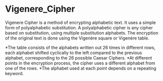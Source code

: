 # Vigenere_Cipher
Vigenere Cipher is a method of encrypting alphabetic text. 
It uses a simple form of polyalphabetic substitution. A polyalphabetic cipher is any cipher based on substitution, using multiple substitution alphabets. 
The encryption of the original text is done using the Vigenère square or Vigenère table.

*The table consists of the alphabets written out 26 times in different rows, each alphabet shifted cyclically to the left compared to the previous alphabet, corresponding to the 26 possible Caesar Ciphers.
*At different points in the encryption process, the cipher uses a different alphabet from one of the rows.
*The alphabet used at each point depends on a repeating keyword.
